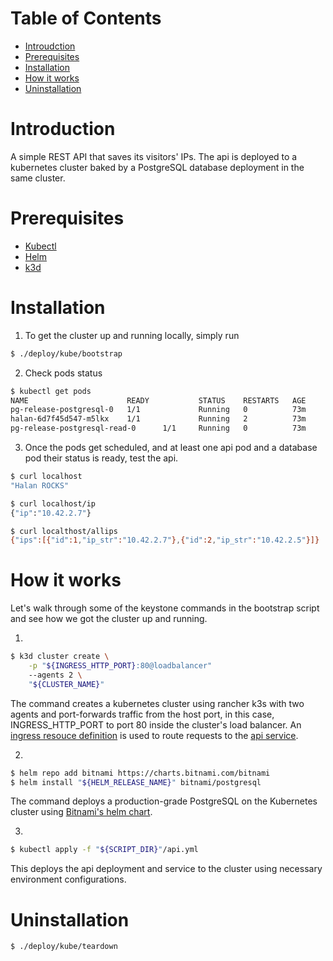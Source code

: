 # Table of Contents

- [Introudction](#Introduction)
- [Prerequisites](#Prerequisites)
- [Installation](#Installation)
- [How it works](<#How\ it\ works>)
- [Uninstallation](#Uninstallation)

# Introduction

A simple REST API that saves its visitors' IPs. The api is deployed to a kubernetes cluster baked by a PostgreSQL
database deployment in the same cluster.

# Prerequisites

- [Kubectl](https://kubernetes.io/docs/tasks/tools/install-kubectl/)
- [Helm](https://helm.sh/docs/intro/install/)
- [k3d](https://rancher.com/docs/k3s/latest/en/installation/)

# Installation

1. To get the cluster up and running locally, simply run

```bash
$ ./deploy/kube/bootstrap
```

2. Check pods status

```bash
$ kubectl get pods
NAME                      READY           STATUS    RESTARTS   AGE
pg-release-postgresql-0   1/1             Running   0          73m
halan-6d7f45d547-m5lkx    1/1             Running   2          73m
pg-release-postgresql-read-0      1/1     Running   0          73m
```

3. Once the pods get scheduled, and at least one api pod and a database pod their status is ready,
   test the api.

```bash
$ curl localhost
"Halan ROCKS"

$ curl localhost/ip
{"ip":"10.42.2.7"}

$ curl localthost/allips
{"ips":[{"id":1,"ip_str":"10.42.2.7"},{"id":2,"ip_str":"10.42.2.5"}]}
```

# How it works

Let's walk through some of the keystone commands in the bootstrap script and see how we got the cluster up and running.

1.

```bash
$ k3d cluster create \
    -p "${INGRESS_HTTP_PORT}:80@loadbalancer"
    --agents 2 \
    "${CLUSTER_NAME}"
```

The command creates a kubernetes cluster using rancher k3s with two agents and port-forwards traffic from the host port, in this case, INGRESS_HTTP_PORT to port 80 inside the cluster's load balancer. An [ingress resouce definition](https://github.com/A-Fayez/halan/blob/6f5ab53b79e619fd21f8caa4fd7e29f5a62a34d4/deploy/kube/api.yml#L2) is used to route requests to the [api service](https://github.com/A-Fayez/halan/blob/6f5ab53b79e619fd21f8caa4fd7e29f5a62a34d4/deploy/kube/api.yml#L19).

2.

```bash
$ helm repo add bitnami https://charts.bitnami.com/bitnami
$ helm install "${HELM_RELEASE_NAME}" bitnami/postgresql
```

The command deploys a production-grade PostgreSQL on the Kubernetes cluster using [Bitnami's helm chart](https://github.com/bitnami/charts/tree/master/bitnami/postgresql/#installing-the-chart).

3.

```bash
$ kubectl apply -f "${SCRIPT_DIR}"/api.yml
```

This deploys the api deployment and service to the cluster using necessary environment configurations.

# Uninstallation

```bash
$ ./deploy/kube/teardown
```
